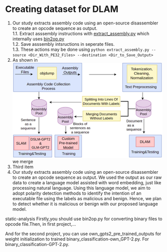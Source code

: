 # Creating dataset for DLAM
1. Our study extracts assembly code using an open-source disassembler to create an opcode sequence as output.  
  1.1.  Extract asssembly instructions with [extract_assembly.py](https://github.com/MetuMalwareGroup/static-analysis/blob/main/extract_assembly.py) which internally uses [bin2op.py](https://github.com/MetuMalwareGroup/static-analysis/blob/main/bin2op.py)  
  1.2.  Save asssembly intsructions in seperate files.  
  1.3.  These actions may be done using `python extract_assembly.py --source <Dir_With_PE32_Files> --destination <Dir_to_Save_Output>`  
2. As shown in ![figure](https://github.com/MetuMalwareGroup/static-analysis/blob/main/pipeline.png) we merge 
4. Third item
5. Our study extracts assembly code using an open-source disassembler to create an opcode sequence as output. We used the output as our raw data to create a language model assisted with word embedding, just like processing natural language. Using this language model, we aim to adopt polarity detection methods to identify the intention of an executable file using the labels as malicious and benign. Hence, we plan to detect whether it is malicious or benign with our proposed language model.

static-analysis
Firstly,you should use bin2op.py for converting binary files to opcode file.Then, in first project,...


And for the second project, you can use own_gpts2_pre_trained_outputs for weight initialization to trained binary_classification-own_GPT-2.py.
For  binary_classification-GPT-2.py.
